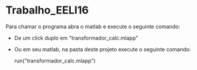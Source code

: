 # Trabalho_EELI16

Para chamar o programa abra o matlab e execute o seguinte comando:
- De um click duplo em "transformador_calc.mlapp"
- Ou em seu matlab, na pasta deste projeto execute o seguinte comando:

    run("transformador_calc.mlapp")
